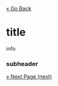 [« Go Back](..\creating-hello-world "Go Back")
<br/>

# title

info

### subheader

[» Next Page (next)](path "Next Page")

